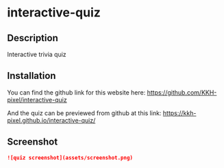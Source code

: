 # interactive-quiz

## Description

Interactive trivia quiz

## Installation
You can find the github link for this website here:
https://github.com/KKH-pixel/interactive-quiz

And the quiz can be previewed from github at this link:
https://kkh-pixel.github.io/interactive-quiz/

## Screenshot
```md
![quiz screenshot](assets/screenshot.png)
```